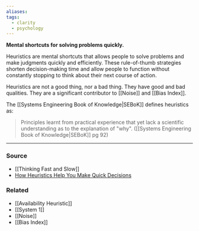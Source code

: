 ```yaml
---
aliases: 
tags:
  - clarity
  - psychology
---
```

**Mental shortcuts for solving problems quickly.**

Heuristics are mental shortcuts that allows people to solve problems and make judgments quickly and efficiently. These rule-of-thumb strategies shorten decision-making time and allow people to function without constantly stopping to think about their next course of action.

Heuristics are not a good thing, nor a bad thing. They have good and bad qualities. They are a significant contributor to [[Noise]] and [[Bias Index]].

The [[Systems Engineering Book of Knowledge|SEBoK]] defines heuristics as:
> Principles learnt from practical experience that yet lack a scientific understanding as to the explanation of "why".
> ([[Systems Engineering Book of Knowledge|SEBoK]] pg 92)

---

### Source
- [[Thinking Fast and Slow]]
- [How Heuristics Help You Make Quick Decisions](https://www.verywellmind.com/what-is-a-heuristic-2795235)

### Related
- [[Availability Heuristic]] 
- [[System 1]] 
- [[Noise]] 
- [[Bias Index]]